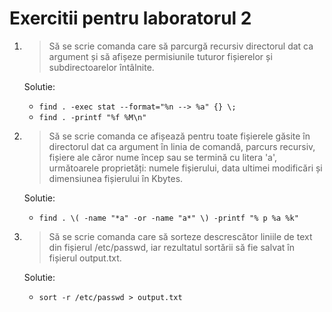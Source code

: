 Exercitii pentru laboratorul 2
==============================

1. > Să se scrie comanda care să parcurgă recursiv directorul dat ca argument și 
   > să afișeze permisiunile tuturor fișierelor și subdirectoarelor întâlnite. 

   Solutie: 
      * `find . -exec stat --format="%n --> %a" {} \;`
      * `find . -printf "%f %M\n"`

2. > Să se scrie comanda ce afișează pentru toate fișierele găsite în directorul dat 
   > ca argument în linia de comandă, parcurs recursiv, fișiere ale căror nume încep 
   > sau se termină cu litera 'a', următoarele proprietăți: numele fișierului, data 
   > ultimei modificări și dimensiunea fișierului în Kbytes. 

   Solutie:
      * `find . \( -name "*a" -or -name "a*" \) -printf "% p %a %k"`

3. > Să se scrie comanda care să sorteze descrescător liniile de text din fișierul 
   > /etc/passwd, iar rezultatul sortării să fie salvat în fișierul output.txt. 

   Solutie:
      * `sort -r /etc/passwd > output.txt`
